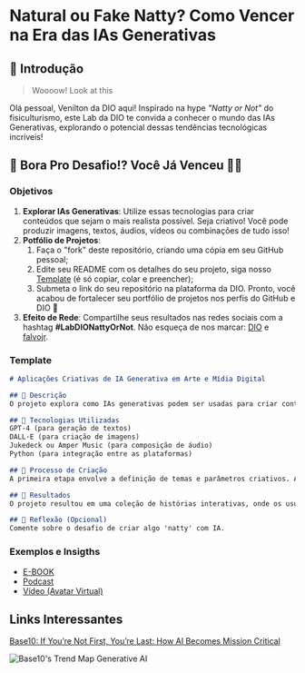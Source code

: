 # Natural ou Fake Natty? Como Vencer na Era das IAs Generativas

## 🚀 Introdução

> Woooow! Look at this 

Olá pessoal, Venilton da DIO aqui! Inspirado na hype _"Natty or Not"_ do fisiculturismo, este Lab da DIO te convida a conhecer o mundo das IAs Generativas, explorando o potencial dessas tendências tecnológicas incríveis!

## 🎯 Bora Pro Desafio!? Você Já Venceu 💪🤓

### Objetivos

1. **Explorar IAs Generativas**: Utilize essas tecnologias para criar conteúdos que sejam o mais realista possível. Seja criativo! Você pode produzir imagens, textos, áudios, vídeos ou combinações de tudo isso!
1. **Potfólio de Projetos**:
    1. Faça o "fork" deste repositório, criando uma cópia em seu GitHub pessoal;
    2. Edite seu README com os detalhes do seu projeto, siga nosso [Template](#template) (é só copiar, colar e preencher);
    3. Submeta o link do seu repositório na plataforma da DIO. Pronto, você acabou de fortalecer seu portfólio de projetos nos perfis do GitHub e DIO 🚀
1. **Efeito de Rede**: Compartilhe seus resultados nas redes sociais com a hashtag **#LabDIONattyOrNot**. Não esqueça de nos marcar: [DIO](https://www.linkedin.com/school/dio-makethechange) e [falvojr](https://www.linkedin.com/in/falvojr).

### Template

```markdown
# Aplicações Criativas de IA Generativa em Arte e Mídia Digital

## 📒 Descrição
O projeto explora como IAs generativas podem ser usadas para criar conteúdos inovadores em diversos formatos, como texto, áudio e imagens. A ideia é aplicar essas tecnologias para gerar arte digital e histórias interativas, promovendo novas formas de expressão

## 🤖 Tecnologias Utilizadas
GPT-4 (para geração de textos)
DALL·E (para criação de imagens)
Jukedeck ou Amper Music (para composição de áudio)
Python (para integração entre as plataformas)

## 🧐 Processo de Criação
A primeira etapa envolve a definição de temas e parâmetros criativos. Após isso, a IA gera o conteúdo textual, visual e sonoro. A equipe ajusta e combina esses elementos, garantindo coerência e qualidade estética. Por fim, o conteúdo gerado é integrado em uma plataforma interativa.

## 🚀 Resultados
O projeto resultou em uma coleção de histórias interativas, onde os usuários podem escolher diferentes narrativas e interagir com imagens e músicas geradas pela IA. A experiência foi bem recebida por oferecer novas possibilidades criativas em mídias digitais.

## 💭 Reflexão (Opcional)
Comente sobre o desafio de criar algo 'natty' com IA.
```

### Exemplos e Insigths

- [E-BOOK](/exemplos/E-BOOK.md)
- [Podcast](/exemplos/PODCAST.md)
- [Vídeo (Avatar Virtual)](/exemplos/VIDEO.md)

## Links Interessantes

[Base10: If You’re Not First, You’re Last: How AI Becomes Mission Critical](https://base10.vc/post/generative-ai-mission-critical/)

![Base10's Trend Map Generative AI](https://github.com/digitalinnovationone/lab-natty-or-not/assets/730492/f4df26e8-f8f7-4419-8252-c69d73ea930c)
